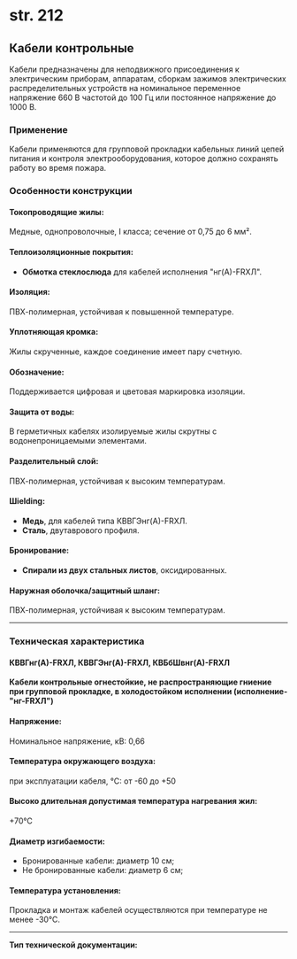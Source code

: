 # str. 212

## Кабели контрольные  
Кабели предназначены для неподвижного присоединения к электрическим приборам, аппаратам, сборкам зажимов электрических распределительных устройств на номинальное переменное напряжение 660 В частотой до 100 Гц или постоянное напряжение до 1000 В.

### Применение 
Кабели применяются для групповой прокладки кабельных линий цепей питания и контроля электрооборудования, которое должно сохранять работу во время пожара.

### Особенности конструкции   
#### Токопроводящие жилы:  
Медные, однопроволочные, I класса; сечение от 0,75 до 6 мм².

#### Теплоизоляционные покрытия:
- **Обмотка стеклослюда** для кабелей исполнения "нг(А)-FRХЛ".

#### Изоляция:  
ПВХ-полимерная, устойчивая к повышенной температуре.

#### Уплотняющая кромка:  
Жилы скрученные, каждое соединение имеет пару счетную.

#### Обозначение:  
Поддерживается цифровая и цветовая маркировка изоляции.

#### Защита от воды:  
В герметичных кабелях изолируемые жилы скрутны с водонепроницаемыми элементами.

#### Разделительный слой:  
ПВХ-полимерная, устойчивая к высоким температурам.

#### Шielding:  
- **Медь**, для кабелей типа КВВГЭнг(А)-FRХЛ.
- **Сталь**, двутаврового профиля.

#### Бронирование:  
- **Спирали из двух стальных листов**, оксидированных.

#### Наружная оболочка/защитный шланг:  
ПВХ-полимерная, устойчивая к высоким температурам.

---

### Техническая характеристика  

#### КВВГнг(А)-FRХЛ, КВВГЭнг(А)-FRХЛ, КВБбШвнг(А)-FRХЛ  
**Кабели контрольные огнестойкие, не распространяющие гниение при групповой прокладке, в холодостойком исполнении (исполнение-"нг-FRХЛ")**

#### Напряжение:  
Номинальное напряжение, кВ: 0,66 

#### Температура окружающего воздуха:  
при эксплуатации кабеля, °C: от -60 до +50

#### Высоко длительная допустимая температура нагревания жил:  
+70°C

#### Диаметр изгибаемости:  
- Бронированные кабели: диаметр 10 см;
- Не бронированные кабели: диаметр 6 см;

#### Температура установления:  
Прокладка и монтаж кабелей осуществляются при температуре не менее -30°C.

---
**Тип технической документации:**  